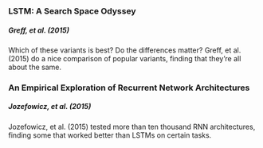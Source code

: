 ### LSTM: A Search Space Odyssey
##### Greff, et al. (2015)
Which of these variants is best? Do the differences matter? Greff, et al. (2015) do a nice comparison of popular variants, finding that they’re all about the same.

### An Empirical Exploration of Recurrent Network Architectures
##### Jozefowicz, et al. (2015)
Jozefowicz, et al. (2015) tested more than ten thousand RNN architectures, finding some that worked better than LSTMs on certain tasks.
